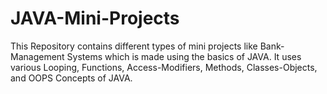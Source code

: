 # JAVA-Mini-Projects
This Repository contains different types of mini projects like Bank-Management Systems which is made using the basics of JAVA. It uses various Looping, Functions, Access-Modifiers, Methods, Classes-Objects, and OOPS Concepts of JAVA. 
